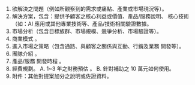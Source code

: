 1. 欲解決之問題（例如所觀察到的需求或痛點、產業或市場現況等）。
2. 解決方案，包含：提供予顧客之核心利益或價值、產品/服務說明、
核心技術（如：AI 應用或其他專業技術等、產品/技術相關驗證數據。
3. 市場分析（包含目標族群、市場規模、競爭分析、市場驗證等）。
4. 商業模式 。
5. 進入市場之策略（包含通路、與顧客之關係與互動、行銷及業務
開發等）。
6. 團隊介紹 。
7. 產品/服務 開發時程 。
8. 經費規劃。
    A. 1~3 年之財務預估 。
    B. 針對補助之 10 萬元如何使用。
9. 附件：其他對提案加分之說明或佐證資料。
